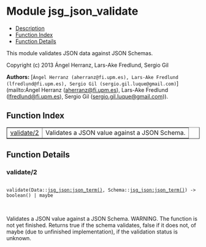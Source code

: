 

# Module jsg_json_validate #
* [Description](#description)
* [Function Index](#index)
* [Function Details](#functions)

This module validates JSON data against JSON Schemas.

Copyright (c) 2013 Ángel Herranz, Lars-Ake Fredlund, Sergio Gil

__Authors:__ [`Ángel Herranz (aherranz@fi.upm.es), Lars-Ake Fredlund  (lfredlund@fi.upm.es), Sergio Gil (sergio.gil.luque@gmail.com)`](mailto:Ángel Herranz (aherranz@fi.upm.es), Lars-Ake Fredlund
  (lfredlund@fi.upm.es), Sergio Gil (sergio.gil.luque@gmail.com)).

<a name="index"></a>

## Function Index ##


<table width="100%" border="1" cellspacing="0" cellpadding="2" summary="function index"><tr><td valign="top"><a href="#validate-2">validate/2</a></td><td>
Validates a JSON value against a JSON Schema.</td></tr></table>


<a name="functions"></a>

## Function Details ##

<a name="validate-2"></a>

### validate/2 ###

<pre><code>
validate(Data::<a href="jsg_json.md#type-json_term">jsg_json:json_term()</a>, Schema::<a href="jsg_json.md#type-json_term">jsg_json:json_term()</a>) -&gt; boolean() | maybe
</code></pre>
<br />

Validates a JSON value against a JSON Schema.
WARNING. The function is not yet finished.
Returns true if the schema validates, false if it does not,
of maybe (due to unfinished implementation), if the validation
status is unknown.

